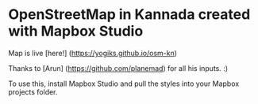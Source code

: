 # OpenStreetMap in Kannada created with Mapbox Studio 

Map is live [here!] (https://yogiks.github.io/osm-kn)

Thanks to [Arun] (https://github.com/planemad) for all his inputs. :)

To use this, install Mapbox Studio and pull the styles into your Mapbox projects folder.

